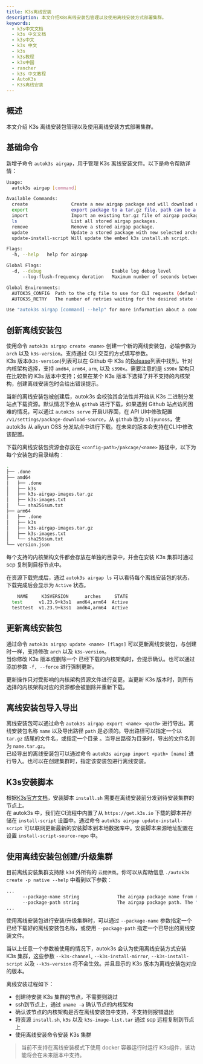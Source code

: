 ```yaml
---
title: K3s离线安装
description: 本文介绍K8s离线安装包管理以及使用离线安装方式部署集群。
keywords:
  - k3s中文文档
  - k3s 中文文档
  - k3s中文
  - k3s 中文
  - k3s
  - k3s教程
  - k3s中国
  - rancher
  - k3s 中文教程
  - AutoK3s
  - K3s离线安装
---
```


## 概述

本文介绍 K3s 离线安装包管理以及使用离线安装方式部署集群。

## 基础命令

新增子命令 `autok3s airgap`，用于管理 K3s 离线安装文件。以下是命令帮助详情：

```sh
Usage:
  autok3s airgap [command]

Available Commands:
  create                Create a new airgap package and will download related resources from internet.
  export                export package to a tar.gz file, path can be a specific filename or a directory.
  import                Import an existing tar.gz file of airgap package. Please refer to export command
  ls                    List all stored airgap packages.
  remove                Remove a stored airgap package.
  update                Update a stored package with new selected archs.
  update-install-script Will update the embed k3s install.sh script.

Flags:
  -h, --help   help for airgap

Global Flags:
  -d, --debug                          Enable log debug level
      --log-flush-frequency duration   Maximum number of seconds between log flushes (default 5s)

Global Environments:
  AUTOK3S_CONFIG  Path to the cfg file to use for CLI requests (default ~/.autok3s)
  AUTOK3S_RETRY   The number of retries waiting for the desired state (default 20)

Use "autok3s airgap [command] --help" for more information about a command.
```

## 创新离线安装包

使用命令 `autok3s airgap create <name>` 创建一个新的离线安装包，必输参数为 `arch` 以及 `k3s-version`。支持通过 CLI 交互的方式填写参数。  
K3s 版本(`k3s-version`)列表可以在 Github 中 K3s 的[Release](https://github.com/k3s-io/k3s/releases)列表中找到。针对内核架构选择，支持 `amd64`, `arm64`, `arm`, 以及 `s390x`。需要注意的是 `s390x` 架构只在比较新的 K3s 版本中支持；如果在某个 K3s 版本下选择了并不支持的内核架构，创建离线安装包时会给出错误提示。

当新的离线安装包被创建后，autok3s 会校验其合法性并开始从 K3s 二进制分发站点下载资源。默认情况下会从 `github` 进行下载，如果遇到 Github 站点访问困难的情况，可以通过 `autok3s serve` 开启UI界面，在 API UI中修改配置 `/v1/settings/package-download-source`，从 `github` 改为 `aliyunoss`，使 autok3s 从 aliyun OSS 分发站点中进行下载。在未来的版本会支持在CLI中修改该配置。

下载的离线安装包资源会存放在 `<config-path>/pakcage/<name>` 路径中，以下为每个安装包的目录结构：

```sh
.
├── .done
├── amd64
│   ├── .done
│   ├── k3s
│   ├── k3s-airgap-images.tar.gz
│   ├── k3s-images.txt
│   └── sha256sum.txt
├── arm64
│   ├── .done
│   ├── k3s
│   ├── k3s-airgap-images.tar.gz
│   ├── k3s-images.txt
│   └── sha256sum.txt
└── version.json
```

每个支持的内核架构文件都会存放在单独的目录中，并会在安装 K3s 集群时通过 scp 复制到目标节点中。

在资源下载完成后，通过 `autok3s airgap ls` 可以看待每个离线安装包的状态，下载完成后会显示为 `Active` 状态。

```sh
    NAME     K3SVERSION      arches     STATE
  test      v1.23.9+k3s1  amd64,arm64  Active
  testtest  v1.23.9+k3s1  amd64,arm64  Active
```

## 更新离线安装包

通过命令 `autok3s airgap update <name> [flags]` 可以更新离线安装包，与创建时一样，支持修改 `arch` 以及 `k3s-version`。  
当你修改 K3s 版本或删除一个 已经下载的内核架构时，会提示确认。也可以通过添加参数 `-f, --force` 进行强制更新。

更新操作只对受影响的内核架构资源文件进行变更。当更新 K3s 版本时，则所有选择的内核架构对应的资源都会被删除并重新下载。

## 离线安装包导入导出

离线安装包可以通过命令 `autok3s airgap export <name> <path>` 进行导出。离线安装包名称 `name` 以及导出路径 `path` 是必须的。导出路径可以指定一个以 `tar.gz` 结尾的文件名，或指定一个目录 。当导出路径为目录时，导出的文件名则为 `name.tar.gz`。  
已经导出的离线安装包可以通过命令 `autok3s airgap import <path> [name]` 进行导入。也可以在创建集群时，指定该安装包进行离线安装。

## K3s安装脚本


根据[K3s官方文档](https://rancher.com/docs/k3s/latest/en/installation/airgap/#prerequisites)，安装脚本 `install.sh` 需要在离线安装前分发到待安装集群的节点上。  
在 autok3s 中，我们在CI流程中内置了从 `https://get.k3s.io` 下载的脚本并存储在 `install-script` 设置中。通过命令 `autok3s airgap update-install-script` 可以联网更新最新的安装脚本到本地数据库中。安装脚本来源地址配置在设置 `install-script-source-repo` 中。

## 使用离线安装包创建/升级集群

目前离线安装集群支持除 `k3d` 外所有的 `云提供商`。你可以从帮助信息 `./autok3s create -p native --help` 中看到以下参数：

```sh
...
      --package-name string              The airgap package name from managed package list
      --package-path string              The airgap package path. The "package-name" flag will be ignored if this flag is also provided
...
```

使用离线安装包进行安装/升级集群时，可以通过 `--package-name` 参数指定一个已经下载好的离线安装包名称，或使用 `--package-path` 指定一个已导出的离线安装文件。

当以上任意一个参数被使用的情况下，autok3s 会认为使用离线安装方式安装 K3s 集群，这些参数 `--k3s-channel`, `--k3s-install-mirror`, `--k3s-install-script` 以及 `--k3s-version` 将不会生效。并且显示的 K3s 版本为离线安装包对应的版本。

离线安装过程如下：

- 创建待安装 K3s 集群的节点，不需要则跳过
- ssh到节点上，通过 `uname -a` 确认节点的内核架构
- 确认该节点的内核架构是否在离线安装包中支持，不支持则报错退出
- 将资源 `install.sh`, `k3s` 以及 `k3s-image-list.tar` 通过 scp 远程复制到节点上
- 使用离线安装命令安装 K3s 集群

> 当前不支持在离线安装模式下使用 docker 容器运行时运行 K3s组件，该功能将会在未来版本中支持。
